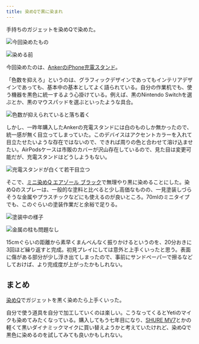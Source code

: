 ```yaml
---
title: 染めQで黒に染まれ
---
```

手持ちのガジェットを染めQで染めた。

![](https://lh5.googleusercontent.com/7UMqwyaJcko44qwFOKGNFLYyRT4oI74FqVZwCnarZ9StgEBHfHNVGZxS5_Xg6KC_gjXJJP1Cz259OdDBBYXfeUks9x7bn0w_ISTmp8SbZoIdObRth39fWFQQJwJXOxOPngtrxtqT_cnJ_eCHMt7Grg "今回染めたもの")

![](https://lh4.googleusercontent.com/Z0cQHZDcB-cmqC3WPkQtL_86MowXZCW70jfD5vpS-zRflwCm7ucKOcVcD9znKzfgcfBHR926sbH9chVQy8hKIU36cmS2qA2TtRN2wl2N3KH9LW5aHfs1fBGtS9uWi8SsH4_6D79CRNebrATfF3W7Kw "染める前")

今回染めたのは、[AnkerのiPhone充電スタンド](https://r7kamura.com/articles/2021-09-06-anker-iphone-stand)。

「色数を抑えろ」というのは、グラフィックデザインであってもインテリアデザインであっても、基本中の基本としてよく語られている。自分の作業机でも、使う機器を黒色に統一するよう心掛けている。例えば、黒のNintendo Switchを選ぶとか、黒のマウスパッドを選ぶといったような具合。

![](https://lh6.googleusercontent.com/JRDWrRkT99I19LGXgHjcR15KR3hm3qdXPPGBqoI9r4vRtd3BThjLKX7CfuOR7D0V38C-0L8TCubkC3biXKPUB9FXknvUmFRBQoKY2MEFW2CiPQyaIrkWnDIitUAyweETzyjgu_JA-s-MDt2Mc_qg8Q "色数が抑えられていると落ち着く")

しかし、一昨年購入したAnkerの充電スタンドには白のものしか無かったので、統一感が無く目立ってしまっていた。このデバイスはアクセントカラーを入れて目立たせたいような存在ではないので、できれば周りの色と合わせて溶け込ませたい。AirPodsケースは市販のカバーが沢山存在しているので、見た目は変更可能だが、充電スタンドはどうしようもない。

![](https://lh3.googleusercontent.com/x6f3F04XhR6Vg1vwE4aUhaHrKvZiwC7yX7vT8UwFKT00JkBiIqbkbLRCNZoxGHTGjWjpHlGOIwp7GiIifLKTWdaNMnPE1Jf1tTxf6UmfIn4U6MtJ_wQwc97O3c4M066JOCNNn-QRQtjkW4Ech6qg4Q "充電スタンドが白くて若干目立つ")

そこで、[ミニ染めQ エアゾール ブラック](https://www.amazon.co.jp/dp/B003QMFUKO)で無理やり黒に染めることにした。染めQのスプレーは、一般的な塗料と比べると少し高価なものの、一見塗装しづらそうな金属やプラスチックなどにも使えるのが良いところ。70mlのミニタイプでも、このぐらいの塗装作業だと余裕で足りる。

![](https://lh4.googleusercontent.com/q8DvOm6moU3QcvypKSbWhEeRD5AevkoFDwPYgU--io8VqCQdBfWODvrW2lyraQCDwN_UVZxlte2bXh2OCK41BLDwsBoVbMKQFPQHA6ORsjq8A_4oJD3M8f0dZblVHTxtbnqfPLQVvdmHmZjSGfo5VA "塗装中の様子")

![](https://lh5.googleusercontent.com/ZtYZKGQjnVErYtFubN4GgW7xq-B3HF6RqVjHkT2TaqGbbGhqdhQs_vrVUijapLyAb7WkZPRfR6uilAgHDaaF9jWedvRcCfGbCjBeOUE6dAmOVGsnaXgyYu05z_nO2ta5coLeMT72LEfTnk-QPT47Nw "金属の柱も問題なし")

15cmぐらいの距離から素早くまんべんなく振りかけるというのを、20分おきに3回ほど繰り返すと完成。初見プレイにしては意外と上手くいったと思う。表面に傷がある部分が少し浮き出てしまったので、事前にサンドペーパーで擦るなどしておけば、より完成度が上がったかもしれない。

まとめ
---

[染めQ](https://www.amazon.co.jp/dp/B003QMFUKO)でガジェットを黒く染めたら上手くいった。

自分で使う道具を自分で加工していくのは楽しい。こうなってくるとYetiのマイクも染めてみたくなっている。購入してもう七年目になり、[SHURE MV7](https://www.amazon.co.jp/dp/B08KY7G1GV)とかの軽くて黒いダイナミックマイクに買い替えようかと考えていたけれど、染めQで黒色に染めるのを試してみても良いかもしれない。
